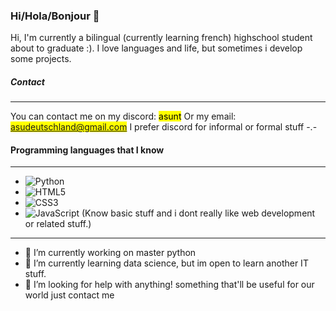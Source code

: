### Hi/Hola/Bonjour 👋
 
Hi, I'm currently a bilingual (currently learning french) highschool student about to graduate :). I love languages and life, but sometimes i develop some projects.

##### Contact
---
You can contact me on my discord: <mark>asunt</mark>
Or my email: <mark>asudeutschland@gmail.com</mark>
I prefer discord for informal or formal stuff -.-

#### Programming languages that I know
---
- ![Python](https://img.shields.io/badge/python-3670A0?style=for-the-badge&logo=python&logoColor=ffdd54)
- ![HTML5](https://img.shields.io/badge/html5-%23E34F26.svg?style=for-the-badge&logo=html5&logoColor=white)
- ![CSS3](https://img.shields.io/badge/css3-%231572B6.svg?style=for-the-badge&logo=css3&logoColor=white)
- ![JavaScript](https://img.shields.io/badge/javascript-%23323330.svg?style=for-the-badge&logo=javascript&logoColor=%23F7DF1E)
(Know basic stuff and i dont really like web development or related stuff.)

---
- 🔭 I’m currently working on master python
- 🌱 I’m currently learning data science, but im open to learn another IT stuff.
- 🤔 I’m looking for help with anything! something that'll be useful for our world just contact me

